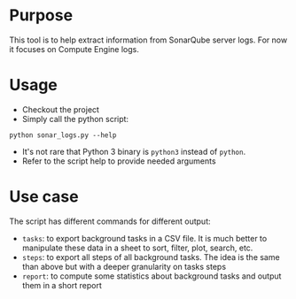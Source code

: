 # Purpose
This tool is to help extract information from SonarQube server logs. For now it focuses on Compute Engine logs.

# Usage
- Checkout the project
- Simply call the python script:
```
python sonar_logs.py --help
```
- It's not rare that Python 3 binary is `python3` instead of `python`.
- Refer to the script help to provide needed arguments

# Use case
The script has different commands for different output:
- `tasks`: to export background tasks in a CSV file. It is much better to manipulate these data in a sheet to sort, filter, plot, search, etc.
- `steps`: to export all steps of all background tasks. The idea is the same than above but with a deeper granularity on tasks steps
- `report`: to compute some statistics about background tasks and output them in a short report
